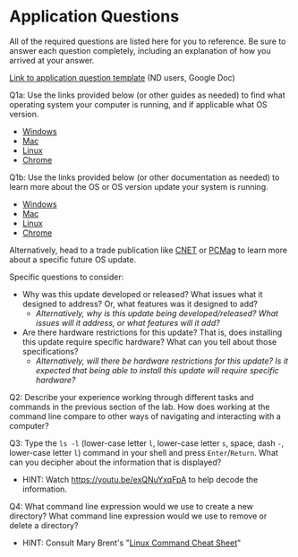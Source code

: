 # Application Questions

All of the required questions are listed here for you to reference. Be sure to answer each question completely, including an explanation of how you arrived at your answer.

[Link to application question template](https://docs.google.com/document/d/1Eyw0lJWVw5Zbmnv_TNLffXA5afZ_fbg5o1FjhO9mx4Q/copy) (ND users, Google Doc)

Q1a: Use the links provided below (or other guides as needed) to find what operating system your computer is running, and if applicable what OS version.
- [Windows](https://www.wikihow.com/Find-System-Specs#Windows_ntoc)
- [Mac](https://www.wikihow.com/Find-System-Specs#Mac_ntoc)
- [Linux](https://www.wikihow.com/Find-System-Specs#Linux_ntoc)
- [Chrome](https://www.theverge.com/23125531/chrome-os-chromebook-version-how-to)

Q1b: Use the links provided below (or other documentation as needed) to learn more about the OS or OS version update your system is running.
- [Windows](https://en.wikipedia.org/wiki/Comparison_of_Microsoft_Windows_versions)
- [Mac](https://en.wikipedia.org/wiki/MacOS_version_history)
- [Linux](https://en.wikipedia.org/wiki/Linux_kernel_version_history)
- [Chrome](https://www.digitaltrends.com/computing/chrome-os-turns-10-here-is-how-it-evolved/)

Alternatively, head to a trade publication like [CNET](https://www.cnet.com/tech/) or [PCMag](https://www.pcmag.com/) to learn more about a specific future OS update.

Specific questions to consider:
- Why was this update developed or released? What issues what it designed to address? Or, what features was it designed to add?
  * *Alternatively, why is this update being developed/released? What issues will it address, or what features will it add?*
- Are there hardware restrictions for this update? That is, does installing this update require specific hardware? What can you tell about those specifications?
  * *Alternatively, will there be hardware restrictions for this update? Is it expected that being able to install this update will require specific hardware?* 

Q2: Describe your experience working through different tasks and commands in the previous section of the lab. How does working at the command line compare to other ways of navigating and interacting with a computer?

Q3: Type the `ls -l` (lower-case letter `l`, lower-case letter `s`, space, dash `-`, lower-case letter `l`) command in your shell and press `Enter`/`Return`. What can you decipher about the information that is displayed? 
- HINT: Watch https://youtu.be/exQNuYxqFpA to help decode the information.

Q4: What command line expression would we use to create a new directory? What command line expression would we use to remove or delete a directory?
- HINT: Consult Mary Brent's "[Linux Command Cheat Sheet](https://www.guru99.com/linux-commands-cheat-sheet.html)"